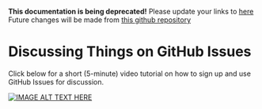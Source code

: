 **This documentation is being deprecated!**
Please update your links to [here](https://wiki.codeforamerica.org)
Future changes will be made from [this github repository](https://github.com/codeforamerica/cfa-wiki)


Discussing Things on GitHub Issues 
=============

Click below for a short (5-minute) video tutorial on how to sign up and use GitHub Issues for discussion.

[![IMAGE ALT TEXT HERE](http://img.youtube.com/vi/KlrJVSJRUN4/0.jpg)](http://www.youtube.com/watch?v=KlrJVSJRUN4)

